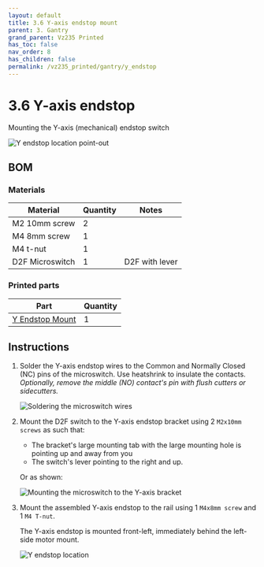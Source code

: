 ```yaml
---
layout: default
title: 3.6 Y-axis endstop mount
parent: 3. Gantry
grand_parent: Vz235 Printed
has_toc: false
nav_order: 8
has_children: false
permalink: /vz235_printed/gantry/y_endstop
---
```


# 3.6 Y-axis endstop

Mounting the Y-axis (mechanical) endstop switch

![Y endstop location point-out](../../assets/images/manual/vz235_printed/gantry/excerpt_endstop_y.png)

## BOM

### Materials

| Material        | Quantity | Notes          |
| --------------- | -------- | -------------- |
| M2 10mm screw   | 2        |                |
| M4 8mm screw    | 1        |                |
| M4 t-nut        | 1        |                |
| D2F Microswitch | 1        | D2F with lever |

### Printed parts

| Part              | Quantity |
| ----------------- | -------- |
| [Y Endstop Mount] | 1        |

## Instructions

1. Solder the Y-axis endstop wires to the Common and Normally Closed (NC) pins of the microswitch. Use heatshrink to insulate the contacts.  
    *Optionally, remove the middle (NO) contact's pin with flush cutters or sidecutters.*

    ![Soldering the microswitch wires](../../assets/images/manual/vz235_printed/gantry/endstop_y_wiring.png)

2. Mount the D2F switch to the Y-axis endstop bracket using 2 `M2x10mm screws` as such that:

   * The bracket's large mounting tab with the large mounting hole is pointing up and away from you
   * The switch's lever pointing to the right and up.

    Or as shown:

    ![Mounting the microswitch to the Y-axis bracket](../../assets/images/manual/vz235_printed/gantry/endstop_y_screws.png)

3. Mount the assembled Y-axis endstop to the rail using 1 `M4x8mm screw` and 1 `M4 T-nut`.

    The Y-axis endstop is mounted front-left, immediately behind the left-side motor mount.

    ![Y endstop location](../../assets/images/manual/vz235_printed/gantry/endstop_y_location.png)

[Y Endstop Mount]: https://github.com/VzBoT3D/VzBoT-Vz235/blob/main/Assemblies%20%26%20STL/Gantry/Misc/Y%20switch%20mount.stl